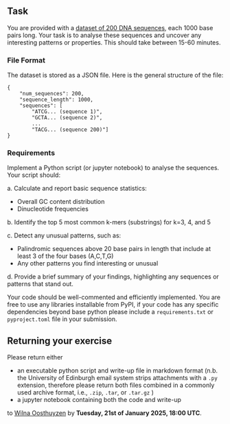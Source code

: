 ## Task

You are provided with a [dataset of 200 DNA sequences](https://github.com/learningmodeloflife/take-home-exercise/edit/main/dna_sequences.json), each 1000 base pairs long. Your task is to analyse these sequences and uncover any interesting patterns or properties. This should take between 15-60 minutes.

### **File Format**

The dataset is stored as a JSON file. Here is the general structure of the file:

```
{
    "num_sequences": 200,
    "sequence_length": 1000,
    "sequences": [
        "ATCG... (sequence 1)",
        "GCTA... (sequence 2)",
        ...
        "TACG... (sequence 200)"]
}

```

### Requirements

Implement a Python script (or jupyter notebook) to analyse the sequences. Your script should:

a. Calculate and report basic sequence statistics:

* Overall GC content distribution
* Dinucleotide frequencies

b. Identify the top 5 most common k-mers (substrings) for k=3, 4, and 5

c. Detect any unusual patterns, such as:

* Palindromic sequences above 20 base pairs in length that include at least 3 of the four bases (A,C,T,G)
* Any other patterns you find interesting or unusual

d. Provide a brief summary of your findings, highlighting any sequences or patterns that stand out.

Your code should be well-commented and efficiently implemented. You are free to use any libraries installable from PyPI, if your code has any specific dependencies beyond base python please include a `requirements.txt` or `pyproject.toml` file in your submission.

## Returning your exercise

Please return either

* an executable python script and write-up file in markdown format (n.b. the University of Edinburgh email system strips attachments with a `.py` extension, therefore please return both files combined in a commonly used archive format, i.e., `.zip`, `.tar`, or `.tar.gz` )
* a jupyter notebook containing both the code and write-up

to [Wilna Oosthuyzen](wilna.oosthuyzen@ed.ac.uk) by **Tuesday, 21st of January 2025, 18:00 UTC**.
